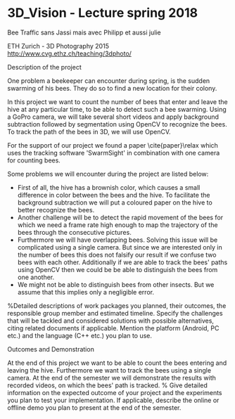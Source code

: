# 3D_Vision - Lecture spring 2018

Bee Traffic sans Jassi mais avec Philipp et aussi julie

ETH Zurich - 3D Photography 2015
http://www.cvg.ethz.ch/teaching/3dphoto/
 

Description of the project

One problem a beekeeper can encounter during spring, is the sudden swarming of his bees. They do so to find a new location for their colony.

In this project we want to count the number of bees that enter and leave the hive at any particular time, to be able to detect such a bee swarming. Using a GoPro camera, we will take several short videos and apply background subtraction followed by segmentation using OpenCV to recognize the bees. To track the path of the bees in 3D, we will use OpenCV.

For the support of our project we found a paper \cite{paper}\relax which uses the tracking software 'SwarmSight' in combination with one camera for counting bees. 


Some problems we will encounter during the project are listed below:

- First of all, the hive has a brownish color, which causes a small difference in color between the bees and the hive. To facilitate the background subtraction we will put a coloured paper on the hive to better recognize the bees.
- Another challenge will be to detect the rapid movement of the bees for which we need a frame rate high enough to map the trajectory of the bees through the consecutive pictures.
- Furthermore we will have overlapping bees. Solving this issue will be complicated using a single camera. But since we are interested only in the number of bees this does not falsify our result if we confuse two bees with each other. Additionally if we are able to track the bees' paths using OpenCV then we could be be able to distinguish the bees from one another.
- We might not be able to distinguish bees from other insects. But we assume that this implies only a negligible error.


%Detailed descriptions of work packages you planned, their outcomes, the responsible group member and estimated timeline. Specify the challenges that will be tackled and considered solutions with possible alternatives, citing related documents if applicable. Mention the platform (Android, PC etc.) and the language (C++ etc.) you plan to use.

Outcomes and Demonstration

At the end of this project we want to be able to count the bees entering and leaving the hive. Furthermore we want to track the bees using a single camera. At the end of the semester we will demonstrate the results with recorded videos, on which the bees' path is tracked.
% Give detailed information on the expected outcome of your project and the experiments you plan to test your implementation. If applicable, describe the online or offline demo you plan to present at the end of the semester.



